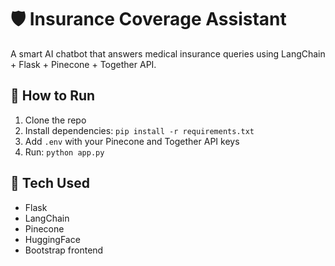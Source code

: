 # 🛡️ Insurance Coverage Assistant

A smart AI chatbot that answers medical insurance queries using LangChain + Flask + Pinecone + Together API.

## 🚀 How to Run
1. Clone the repo
2. Install dependencies: `pip install -r requirements.txt`
3. Add `.env` with your Pinecone and Together API keys
4. Run: `python app.py`

## 📂 Tech Used
- Flask
- LangChain
- Pinecone
- HuggingFace
- Bootstrap frontend